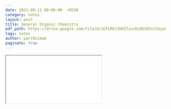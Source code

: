```yaml
---
date: 2021-09-11 00:00:00  +0530
category: notes
layout: post
title: General Organic Chemistry
pdf_path: https://drive.google.com/file/d/1GTLM4JJU6Z7zurDzQ53OYcY3xyuQqiPx/preview?usp=sharing
tags: notes
author: parthnikam
paginate: true
---
```


<iframe class="embed-pdf" src="{{ page.pdf_path }}#toolbar=0" seamless="seamless" scrolling="no" style="overflow:hidden"></iframe>
